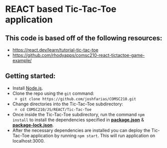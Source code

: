# REACT based Tic-Tac-Toe application

## This code is based off of the following resources: 
- https://react.dev/learn/tutorial-tic-tac-toe
- https://github.com/rhodyapps/comsc210-react-tictactoe-game-example/

## Getting started:
- Install [Node.js](https://nodejs.org/en/download).
- Clone the repo using the `git` command:
  - `git clone https://github.com/joshfarias/COMSC210.git`
- Change directories into the Tic-Tac-Toe subdirectory:
  - `cd COMSC210/JS/REACT/Tic-Tac-Toe`
- Once inside the Tic-Tac-Toe subdirectory, run the command `npm install` to install the dependencies specified in **[package.json](https://github.com/joshfarias/COMSC210/blob/main/JS/REACT/Tic-Tac-Toe/package.json)** & **[package-lock.json](https://github.com/joshfarias/COMSC210/blob/main/JS/REACT/Tic-Tac-Toe/package-lock.json)**.
- After the necessary dependencies are installed you can deploy the Tic-Tac-Toe application by running `npm start`. This will run application on localhost:3000.



